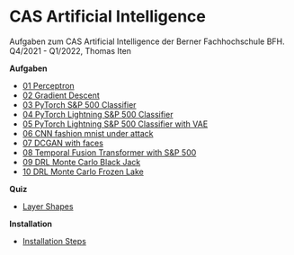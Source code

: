 # CAS Artificial Intelligence

Aufgaben zum CAS Artificial Intelligence der Berner Fachhochschule BFH.<br />
Q4/2021 - Q1/2022, Thomas Iten

**Aufgaben**
- [01 Perceptron](src/01_perceptron.py)
- [02 Gradient Descent](src/02_gradient_descent.ipynb)
- [03 PyTorch S&P 500 Classifier](src/03_pytorch_sp500_binary.ipynb)
- [04 PyTorch Lightning S&P 500 Classifier](src/04_pytorch_lightning_sp500_classifier/04_pytorch_lightning_sp500_classifier.ipynb)
- [05 PyTorch Lightning S&P 500 Classifier with VAE](src/05_vae/05_pytorch_lightning_sp500_classifier_with_vae.ipynb)
- [06 CNN fashion mnist under attack](src/06_cnn/06_cnn_fashion_mnist.ipynb)
- [07 DCGAN with faces](src/07_gan/07_dcgan_faces.ipynb)
- [08 Temporal Fusion Transformer with S&P 500](src/08_tft/08_pytorch_tft_sp500.ipynb)
- [09 DRL Monte Carlo Black Jack](src/09_drl_mc/09_1_drl_monte_carlo.ipynb)
- [10 DRL Monte Carlo Frozen Lake](src/10_drl_mc_fl/10_drl_frozen_lake.ipynb)

**Quiz**
- [Layer Shapes](quiz/02_Layer_Shapes.png)

**Installation**
- [Installation Steps](doc/Installation.md)